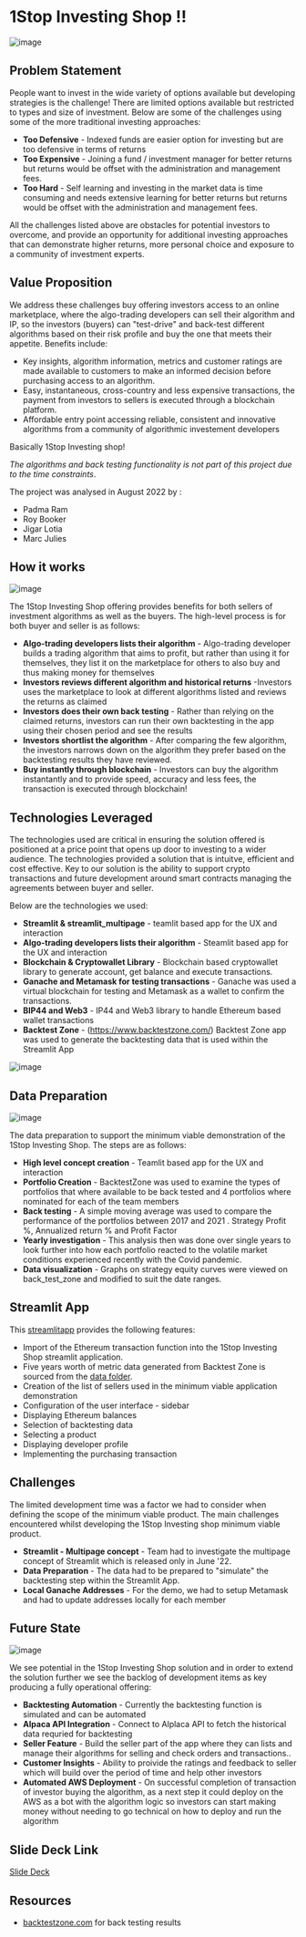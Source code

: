 # 1Stop Investing Shop !!

![image](https://user-images.githubusercontent.com/101629518/187576431-0b91def2-9a23-44b9-a69f-2f77ab9e3b27.png)

## Problem Statement
People want to invest in the wide variety of options available but developing strategies is the challenge! There are limited options available but restricted to types and size of investment. Below are some of the challenges using some of the more traditional investing approaches:

* **Too Defensive** - Indexed funds are easier option for investing but are too defensive in terms of returns
* **Too Expensive** - Joining a fund / investment manager for better returns but returns would be offset with the administration and management fees.
* **Too Hard** - Self learning and investing in the market data is time consuming and needs extensive learning for better returns but returns would be offset with the administration and management fees.

All the challenges listed above are obstacles for potential investors to overcome, and provide an opportunity for additional investing approaches that can demonstrate higher returns, more personal choice and exposure to a community of investment experts.

## Value Proposition

We address these challenges buy offering investors access to an online marketplace, where the algo-trading developers can sell their algorithm and IP, so the investors (buyers) can "test-drive" and back-test different algorithms based on their risk profile and buy the one that meets their appetite. Benefits include:

* Key insights, algorithm information, metrics and customer ratings are made available to customers to make an informed decision before purchasing access to an algorithm.
* Easy, instantaneous, cross-country and less expensive transactions, the payment from investors to sellers is executed through a blockchain platform. 
* Affordable entry point accessing reliable, consistent and innovative algorithms from a community of algorithmic investement developers

Basically 1Stop Investing shop! 

*The algorithms and back testing functionality is not part of this project due to the time constraints*.

The project was analysed in August 2022 by :
-   Padma Ram
-   Roy Booker
-   Jigar Lotia
-   Marc Julies


## How it works

![image](https://user-images.githubusercontent.com/101629518/187581492-5cbc6b88-2047-413c-b806-e07bac43ce80.png)

The 1Stop Investing Shop offering provides benefits for both sellers of investment algorithms as well as the buyers. The high-level process is for both buyer and seller is as follows:

* **Algo-trading developers lists their algorithm** - Algo-trading developer builds a trading algorithm that aims to profit, but rather than using it for themselves, they list it on the marketplace for others to also buy and thus making money for themselves
* **Investors reviews different algorithm and historical returns** -Investors uses the marketplace to look at different algorithms listed and reviews the returns as claimed
* **Investors does their own back testing** - Rather than relying on the claimed returns, investors can run their own backtesting in the app using their chosen period and see the results
* **Investors shortlist the algorithm** - After comparing the few algorithm, the investors narrows down on the algorithm they prefer based on the backtesting results they have reviewed.
* **Buy instantly through blockchain** - Investors can buy the algorithm instantantly and to provide speed, accuracy and less fees, the transaction is executed through blockchain!

## Technologies Leveraged

The technologies used are critical in ensuring the solution offered is positioned at a price point that opens up door to investing to a wider audience. The technologies provided a solution that is intuitve, efficient and cost effective. Key to our solution is the ability to support crypto transactions and future development around smart contracts managing the agreements between buyer and seller.

Below are the technologies we used:

* **Streamlit & streamlit_multipage** - teamlit based app for the UX and interaction
* **Algo-trading developers lists their algorithm** - Steamlit based app for the UX and interaction
* **Blockchain & Cryptowallet Library** - Blockchain based cryptowallet library to generate account, get balance and execute transactions.
* **Ganache and Metamask for testing transactions** - Ganache was used a virtual blockchain for testing and Metamask as a wallet to confirm the transactions.
* **BIP44 and Web3** - IP44 and Web3 library to handle Ethereum based wallet transactions
* **Backtest Zone** - (https://www.backtestzone.com/) Backtest Zone app was used to generate the backtesting data that is used within the Streamlit App

![image](https://user-images.githubusercontent.com/101629518/187583416-99362eef-44fe-49c2-a500-b057f03d1590.png)


##  Data Preparation

![image](https://user-images.githubusercontent.com/101629518/187586768-2c5daea3-7cd3-41f1-a36f-7d11b3556a72.png)


The data preparation to support the minimum viable demonstration of the 1Stop Investing Shop. The steps are as follows:

* **High level concept creation** - Teamlit based app for the UX and interaction
* **Portfolio Creation** - BacktestZone was used to examine the types of portfolios that where available to be back tested and 4 portfolios where nominated for each of the team members
* **Back testing** - A simple moving average was used to compare the performance of the portfolios between 2017 and 2021 . Strategy Profit %, Annualized return % and Profit Factor
* **Yearly investigation** - This analysis then was done over single years to look further into how each portfolio reacted to the volatile market conditions experienced recently with the Covid pandemic. 
* **Data visualization** - Graphs on strategy equity curves were viewed on back_test_zone and modified to suit the date ranges.

## Streamlit App
This [streamlitapp](src/investment_multipage_app.py) provides the following features:

* Import of the Ethereum transaction function into the 1Stop Investing Shop streamlit application. 
* Five years worth of metric data generated from Backtest Zone is sourced from the [data folder](data/).
* Creation of the list of sellers used in the minimum viable application demonstration
* Configuration of the user interface - sidebar
* Displaying Ethereum balances
* Selection of backtesting data
* Selecting a product
* Displaying developer profile 
* Implementing the purchasing transaction

## Challenges

The limited development time was a factor we had to consider when defining the scope of the minimum viable product. The main challenges encountered whilst developing the 1Stop Investing shop minimum viable product. 

* **Streamlit - Multipage concept** - Team had to investigate the multipage concept of Streamlit which is released only in June '22.
* **Data Preparation** - The data had to be prepared to "simulate" the backtesting step within the Streamlit App.
* **Local Ganache Addresses** - For the demo, we had to setup Metamask and had to update addresses locally for each member

## Future State 

![image](https://user-images.githubusercontent.com/101629518/187588931-672f845e-fe46-462b-94e2-167b05b35dd4.png)


We see potential in the 1Stop Investing Shop solution and in order to extend the solution further we see the backlog of development items as key producing a fully operational offering:

* **Backtesting Automation** - Currently the backtesting function is simulated and can be automated
* **Alpaca API Integration** - Connect to Alplaca API to fetch the historical data requried for backtesting
* **Seller Feature** - Build the seller part of the app where they can lists and manage their algorithms for selling and check orders and transactions..
* **Customer Insights** - Ability to proivide the ratings and feedback to seller which will build over the period of time and help other investors
* **Automated AWS Deployment** - On successful completion of transaction of investor buying the algorithm, as a next step it could deploy on the AWS as a bot with the algorithm logic so investors can start making money without needing to go technical on how to deploy and run the algorithm


## Slide Deck Link
[Slide Deck](document/Project%202-%20Presentation%20(Fintech%20Bootcamp).pdf)

## Resources
- [backtestzone.com](https://www.backtestzone.com) for back testing results
